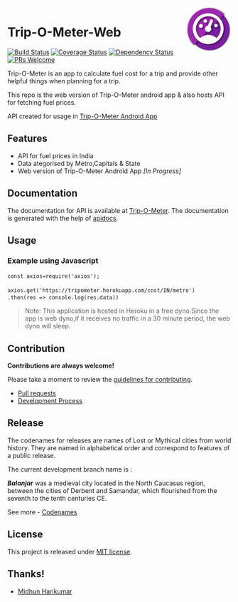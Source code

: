 <img align="right" height="100" src="https://github.com/midhunhk/artwork/blob/master/TripOMeter/exp/app_icon.png" />

# Trip-O-Meter-Web

[![Build Status](https://travis-ci.org/RaghuChandrasekaran/trip-o-meter-web.svg?branch=master)](https://travis-ci.org/RaghuChandrasekaran/trip-o-meter-web)
[![Coverage Status](https://coveralls.io/repos/github/RaghuChandrasekaran/trip-o-meter-web/badge.svg?branch=master)](https://coveralls.io/github/RaghuChandrasekaran/trip-o-meter-web?branch=master)
[![Dependency Status](https://img.shields.io/david/RaghuChandrasekaran/trip-o-meter-web.svg?style=flat-square)](https://david-dm.org/RaghuChandrasekaran/trip-o-meter-web)
[![PRs Welcome](https://img.shields.io/badge/PRs-welcome-brightgreen.svg)](CONTRIBUTION.md#pull-requests)

Trip-O-Meter is an app to calculate fuel cost for a trip and provide other helpful things when planning for a trip.

This repo is the web version of Trip-O-Meter android app & also hosts API for fetching fuel prices.

API created for usage in [Trip-O-Meter Android App](https://github.com/midhunhk/trip-o-meter/)


## Features
- API for fuel prices in India
- Data ategorised by Metro,Capitals & State
- Web version of Trip-O-Meter Android App *[In Progress]*

## Documentation

The documentation for API is available at [Trip-O-Meter](https://tripometer.herokuapp.com).
The documentation is generated with the help of [apidocs](http://apidocjs.com/).

## Usage
### Example using Javascript
```
const axios=require('axios');

axios.get('https://tripometer.herokuapp.com/cost/IN/metro')
.then(res => console.log(res.data))
```

>Note: This application is hosted in Heroku in a free dyno.Since the app is web dyno,if it receives no traffic in a 30 minute period, the web dyno will sleep.

## Contribution

**Contributions are always welcome!**

Please take a moment to review the [guidelines for contributing](CONTRIBUTION.md).

* [Pull requests](CONTRIBUTION.md#pull-requests)
* [Development Process](CONTRIBUTION.md#development)

## Release

The codenames for releases are names of Lost or Mythical cities from world history. They are named in alphabetical order and correspond to features of a public release. 

The current development branch name is :

***Balanjar*** was a medieval city located in the North Caucasus region, between the cities of Derbent and Samandar, which flourished from the seventh to the tenth centuries CE.

See more - [Codenames](https://github.com/midhunhk/trip-o-meter/wiki/Codenames)

## License
This project is released under [MIT license](https://github.com/RaghuChandrasekaran/trip-o-meter-web/blob/master/LICENSE).

## Thanks!
- [Midhun Harikumar](https://github.com/midhunhk)
